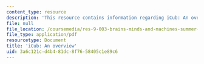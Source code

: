 ```yaml
---
content_type: resource
description: 'This resource contains information regarding iCub: An overview.'
file: null
file_location: /coursemedia/res-9-003-brains-minds-and-machines-summer-course-summer-2015/3a6c121cd4b481dc8f7658405c1e89c6_MITRES_9_003SUM15_Lec8-6-3.pdf
file_type: application/pdf
resourcetype: Document
title: 'iCub: An overview'
uid: 3a6c121c-d4b4-81dc-8f76-58405c1e89c6
---
```


